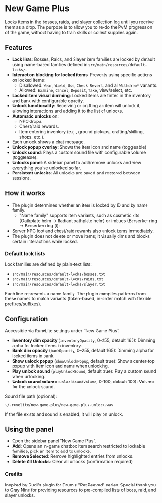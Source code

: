 # New Game Plus

Locks items in the bosses, raids, and slayer collection log until you receive them as a drop. The purpose is to
allow you to re-do the PvM progression of the game, without having to train skills or collect supplies again.

## Features

- **Lock lists**: Bosses, Raids, and Slayer item families are locked by default using name-based families defined in
  `src/main/resources/default-locks/`.
- **Interaction blocking for locked items**: Prevents using specific actions on locked items:
    - Disallowed: `Wear`, `Wield`, `Use`, `Check`, `Revert`, and all `Withdraw*` variants.
    - Allowed: `Examine`, `Cancel`, `Deposit`, `Take`, view/select, etc.
- **Locked item visual dimming**: Locked items are tinted in the inventory and bank with configurable opacity.
- **Unlock functionality**: Receiving or crafting an item will unlock it, allowing interactions and adding it to the list of unlocks.
- **Automatic unlocks** on:
    - NPC drops.
    - Chest/raid rewards.
    - Item entering inventory (e.g., ground pickups, crafting/skilling, shops, etc.).
- Each unlock shows a chat message.
- **Unlock popup overlay**: Shows the item icon and name (toggleable).
- **Unlock sound**: Plays a custom sound file with configurable volume (toggleable).
- **Unlocks panel**: A sidebar panel to add/remove unlocks and view everything you’ve unlocked so far.
- **Persistent unlocks**: All unlocks are saved and restored between sessions.

## How it works

- The plugin determines whether an item is locked by ID and by name family.
    - "Name family" supports item variants, such as cosmetic kits (Oathplate helm -> Radiant oathplate helm) or imbues (Berserker ring -> Berserker ring (i))
- Server NPC loot and chest/raid rewards also unlock items immediately.
- The plugin does not delete or move items; it visually dims and blocks certain interactions while locked.

### Default lock lists

Lock families are defined by plain-text lists:

- `src/main/resources/default-locks/bosses.txt`
- `src/main/resources/default-locks/raids.txt`
- `src/main/resources/default-locks/slayer.txt`

Each line represents a name family. The plugin compiles patterns from these names to match variants (token-based,
in-order match with flexible prefixes/suffixes).

## Configuration

Accessible via RuneLite settings under “New Game Plus”.

- **Inventory dim opacity** (`inventoryOpacity`, 0–255, default 165): Dimming alpha for locked items in inventory.
- **Bank dim opacity** (`bankOpacity`, 0–255, default 165): Dimming alpha for locked items in bank.
- **Show unlock popup** (`showUnlockPopup`, default true): Show a center-top popup with item icon and name when
  unlocking.
- **Play unlock sound** (`playUnlockSound`, default true): Play a custom sound when unlocking.
- **Unlock sound volume** (`unlockSoundVolume`, 0–100, default 100): Volume for the unlock sound.

Sound file path (optional):

```
~/.runelite/new-game-plus/new-game-plus-unlock.wav
```

If the file exists and sound is enabled, it will play on unlock.

## Using the panel

- Open the sidebar panel “New Game Plus”.
- **Add**: Opens an in-game chatbox item search restricted to lockable families; pick an item to add to unlocks.
- **Remove Selected**: Remove highlighted entries from unlocks.
- **Delete All Unlocks**: Clear all unlocks (confirmation required).

### Credits
Inspired by Gudi's plugin for Drum's "Pet Peeved" series. Special thank you to Gray Nine for providing resources to pre-compiled lists of boss, raid, and slayer unlocks.
